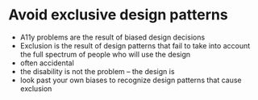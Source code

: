# Avoid exclusive design patterns

- A11y problems are the result of biased design decisions
- Exclusion is the result of design patterns that fail to take into account the full spectrum of people who will use the design
- often accidental
- the disability is not the problem – the design is
- look past your own biases to recognize design patterns that cause exclusion
